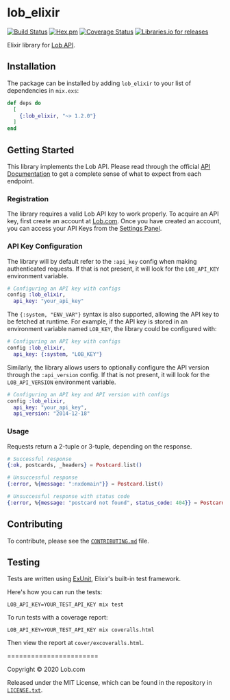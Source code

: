 # lob_elixir

[![Build Status](https://travis-ci.org/lob/lob-elixir.svg?branch=master)](https://travis-ci.org/lob/lob-elixir)
[![Hex.pm](https://img.shields.io/hexpm/v/lob_elixir.svg)](https://hex.pm/packages/lob_elixir)
[![Coverage Status](https://coveralls.io/repos/github/lob/lob-elixir/badge.svg?branch=master)](https://coveralls.io/github/lob/lob-elixir?branch=master)
[![Libraries.io for releases](https://img.shields.io/librariesio/release/hex/lob_elixir.svg)](https://libraries.io/hex/lob_elixir)

Elixir library for [Lob API](https://lob.com/).

## Installation

The package can be installed by adding `lob_elixir` to your list of dependencies in `mix.exs`:

```elixir
def deps do
  [
    {:lob_elixir, "~> 1.2.0"}
  ]
end
```

## Getting Started

This library implements the Lob API. Please read through the official [API Documentation](#api-documentation) to get a complete sense of what to expect from each endpoint.

### Registration

The library requires a valid Lob API key to work properly. To acquire an API key, first create an account at [Lob.com](https://dashboard.lob.com/#/register). Once you have created an account, you can access your API Keys from the [Settings Panel](https://dashboard.lob.com/#/settings).

### API Key Configuration
 The library will by default refer to the `:api_key` config when making authenticated requests. If that is not present, it will look for the `LOB_API_KEY` environment variable.

```elixir
# Configuring an API key with configs
config :lob_elixir,
  api_key: "your_api_key"
```

The `{:system, "ENV_VAR"}` syntax is also supported, allowing the API key to be fetched at runtime. For example, if the API key is stored in an environment variable named `LOB_KEY`, the library could be configured with:

```elixir
# Configuring an API key with configs
config :lob_elixir,
  api_key: {:system, "LOB_KEY"}
```

Similarly, the library allows users to optionally configure the API version through the `:api_version` config. If that is not present, it will look for the `LOB_API_VERSION` environment variable.

```elixir
# Configuring an API key and API version with configs
config :lob_elixir,
  api_key: "your_api_key",
  api_version: "2014-12-18"
```

### Usage

Requests return a 2-tuple or 3-tuple, depending on the response.

```elixir
# Successful response
{:ok, postcards, _headers} = Postcard.list()

# Unsuccessful response
{:error, %{message: ":nxdomain"}} = Postcard.list()

# Unsuccessful response with status code
{:error, %{message: "postcard not found", status_code: 404}} = Postcard.retrieve('nonexistent_resource')
```

## Contributing

To contribute, please see the [`CONTRIBUTING.md`](CONTRIBUTING.md) file.

## Testing

Tests are written using [ExUnit](https://hexdocs.pm/ex_unit/ExUnit.html), Elixir's built-in test framework.

Here's how you can run the tests:

    LOB_API_KEY=YOUR_TEST_API_KEY mix test

To run tests with a coverage report:

    LOB_API_KEY=YOUR_TEST_API_KEY mix coveralls.html

Then view the report at `cover/excoveralls.html`.

=======================

Copyright &copy; 2020 Lob.com

Released under the MIT License, which can be found in the repository in [`LICENSE.txt`](LICENSE.txt).
